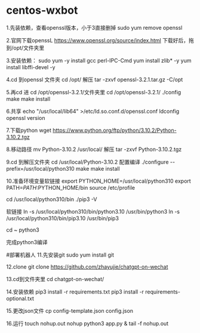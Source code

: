# centos-wxbot
1.先装依赖，查看openssl版本，小于3直接删掉 sudo yum remove openssl

2.官网下载openssL  https://www.openssl.org/source/index.html
下载好后，拖到/opt/文件夹里

3.安装依赖：
sudo yum -y install gcc perl-IPC-Cmd
yum install zlib* -y
yum install libffi-devel -y

4.cd 到openssl 文件夹
cd /opt/
解压
tar -zxvf openssl-3.2.1.tar.gz -C/opt

5.再cd 进   cd /opt/openssl-3.2.1/文件夹里
cd /opt/openssl-3.2.1/
./config
make
make install

6.共享
echo "/usr/local/lib64" >/etc/ld.so.conf.d/openssl.conf
ldconfig
openssl version

7.下载python
wget https://www.python.org/ftp/python/3.10.2/Python-3.10.2.tgz

8.移动路径
mv Python-3.10.2 /usr/local/
解压
tar -zxvf Python-3.10.2.tgz

9.cd 到解压文件夹
cd /usr/local/Python-3.10.2
配置编译
./configure --prefix=/usr/local/python310
make
make install

10.准备环境变量软链接
export PYTHON_HOME=/usr/local/python310
export PATH=$PATH:$PYTHON_HOME/bin
source /etc/profile

cd /usr/local/python310/bin
./pip3 -V

软链接
ln -s /usr/local/python310/bin/python3.10  /usr/bin/python3
ln -s /usr/local/python310/bin/pip3.10  /usr/bin/pip3

cd ~
python3

完成python3编译

#部署机器人
11.先安装git
sudo yum install git

12.clone
git clone https://github.com/zhayujie/chatgpt-on-wechat

13.cd到文件夹里
cd chatgpt-on-wechat/

14.安装依赖
pip3 install -r requirements.txt
pip3 install -r requirements-optional.txt

15.更改json文件
cp config-template.json config.json

16.运行
touch nohup.out
nohup python3 app.py & tail -f nohup.out
